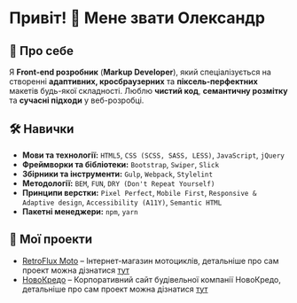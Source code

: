 # Привіт! 👋 Мене звати Олександр

## 🚀 Про себе
Я **Front-end розробник** (**Markup Developer**), який спеціалізується на створенні **адаптивних, кросбраузерних** та **піксель-перфектних** макетів будь-якої складності. Люблю **чистий код**, **семантичну розмітку** та **сучасні підходи** у веб-розробці.

<!-- <img width="40px" height="40px" src="https://img.shields.io/badge/-white?style=for-the-badge&logo=html5&logoColor=#E34F26"/> -->

## 🛠️ Навички
- **Мови та технології:** `HTML5`, `CSS (SCSS, SASS, LESS)`, `JavaScript`, `jQuery`
- **Фреймворки та бібліотеки:** `Bootstrap`, `Swiper`, `Slick`
- **Збірники та інструменти:** `Gulp`, `Webpack`, `Stylelint`
- **Методології:** `BEM`, `FUN`, `DRY (Don't Repeat Yourself)`
- **Принципи верстки:** `Pixel Perfect`, `Mobile First`, `Responsive & Adaptive design`, `Accessibility (A11Y)`, `Semantic HTML`
- **Пакетні менеджери:** `npm`, `yarn`

 ## 💼 Мої проекти
- [RetroFlux Moto](https://aleks-bitkov.github.io/retroflux-moto/) – Інтернет-магазин мотоциклів, детальніше про сам проект можна дізнатися <a href="https://github.com/aleks-bitkov/retroflux-moto">тут</a>
- [НовоКредо](https://aleks-bitkov.github.io/novokredo/) – Корпоративний сайт будівельної компанії НовоКредо, детальніше про сам проект можна дізнатися <a href="https://github.com/aleks-bitkov/novokredo">тут</a>
<!-- - [Больше проектов](https://github.com/ТВОЙ_GITHUB) в моём профиле! -->
<!--
## 📫 Контакты
- 📧 Email: example@email.com
- 💼 LinkedIn: [ТВОЙ ЛИНКЕДИН](https://linkedin.com/in/ТВОЙ_ЛИНКЕДИН)
- 💬 Telegram: [@ТВОЙ_ТГ](https://t.me/ТВОЙ_ТГ)

Буду рад сотрудничеству и интересным проектам! 🚀 -->
